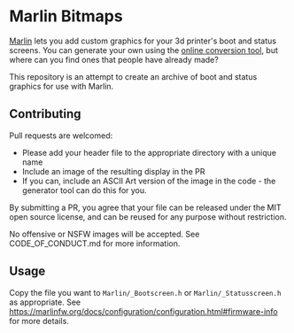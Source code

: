 # Marlin Bitmaps

[Marlin](https://github.com/MarlinFirmware/Marlin) lets you add custom graphics for your 3d printer's boot and status screens. You can generate your own using the [online conversion tool](https://marlinfw.org/tools/u8glib/converter.html), but where can you find ones that people have already made?

This repository is an attempt to create an archive of boot and status graphics for use with Marlin.

## Contributing

Pull requests are welcomed:

  * Please add your header file to the appropriate directory with a unique name
  * Include an image of the resulting display in the PR
  * If you can, include an ASCII Art version of the image in the code - the generator tool can do this for you.

By submitting a PR, you agree that your file can be released under the MIT open source license, and can be reused for any purpose without restriction.

No offensive or NSFW images will be accepted. See CODE_OF_CONDUCT.md for more information.

## Usage

Copy the file you want to `Marlin/_Bootscreen.h` or `Marlin/_Statusscreen.h` as appropriate. See https://marlinfw.org/docs/configuration/configuration.html#firmware-info for more details.
